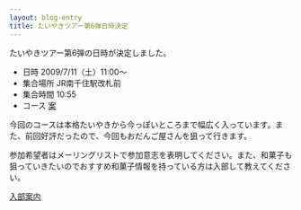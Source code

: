 ```yaml
---
layout: blog-entry
title: たいやきツアー第6弾日時決定
---
```


たいやきツアー第6弾の日時が決定しました。

* 日時
  2009/7/11（土）11:00〜
* 集合場所
  JR南千住駅改札前
* 集合時間
  10:55
* コース
  [案](http://qwik.jp/taiyaki/47.html)

今回のコースは本格たいやきから今っぽいところまで幅広く入っています。また、前回好評だったので、今回もおだんご屋さんを狙って行きます。

参加希望者はメーリングリストで参加意志を表明してください。また、和菓子も狙っていきたいのでおすすめ和菓子情報を持っている方は入部して教えてください。

[入部案内](http://taiyaki.ru/blogs/how-to-join/)

